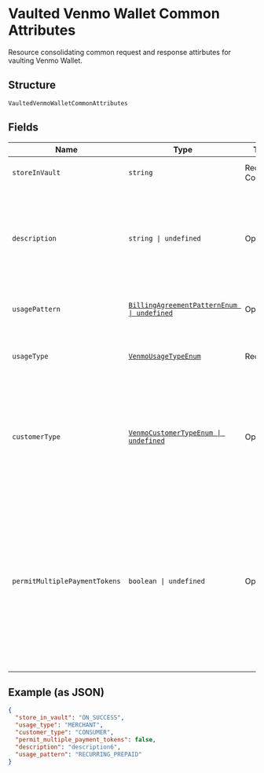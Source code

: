 
# Vaulted Venmo Wallet Common Attributes

Resource consolidating common request and response attirbutes for vaulting Venmo Wallet.

## Structure

`VaultedVenmoWalletCommonAttributes`

## Fields

| Name | Type | Tags | Description |
|  --- | --- | --- | --- |
| `storeInVault` | `string` | Required, Constant | Defines how and when the payment source gets vaulted.<br>**Default**: `'ON_SUCCESS'` |
| `description` | `string \| undefined` | Optional | The description displayed to Venmo consumer on the approval flow for Venmo, as well as on the Venmo payment token management experience on Venmo.com.<br>**Constraints**: *Minimum Length*: `1`, *Maximum Length*: `128`, *Pattern*: `^[a-zA-Z0-9_'\-., :;\!?"]*$` |
| `usagePattern` | [`BillingAgreementPatternEnum \| undefined`](../../doc/models/billing-agreement-pattern-enum.md) | Optional | Expected business/pricing model for the billing agreement.<br>**Constraints**: *Minimum Length*: `1`, *Maximum Length*: `30` |
| `usageType` | [`VenmoUsageTypeEnum`](../../doc/models/venmo-usage-type-enum.md) | Required | The usage type associated with the Venmo payment token.<br>**Constraints**: *Minimum Length*: `1`, *Maximum Length*: `255`, *Pattern*: `^[0-9A-Z_]+$` |
| `customerType` | [`VenmoCustomerTypeEnum \| undefined`](../../doc/models/venmo-customer-type-enum.md) | Optional | The customer type associated with the Venmo payment token. This is to indicate whether the customer acting on the merchant / platform is either a business or a consumer.<br>**Default**: `VenmoCustomerTypeEnum.CONSUMER`<br>**Constraints**: *Minimum Length*: `1`, *Maximum Length*: `255`, *Pattern*: `^[0-9A-Z_]+$` |
| `permitMultiplePaymentTokens` | `boolean \| undefined` | Optional | Create multiple payment tokens for the same payer, merchant/platform combination. Use this when the customer has not logged in at merchant/platform. The payment token thus generated, can then also be used to create the customer account at merchant/platform. Use this also when multiple payment tokens are required for the same payer, different customer at merchant/platform. This helps to identify customers distinctly even though they may share the same Venmo account.<br>**Default**: `false` |

## Example (as JSON)

```json
{
  "store_in_vault": "ON_SUCCESS",
  "usage_type": "MERCHANT",
  "customer_type": "CONSUMER",
  "permit_multiple_payment_tokens": false,
  "description": "description6",
  "usage_pattern": "RECURRING_PREPAID"
}
```

